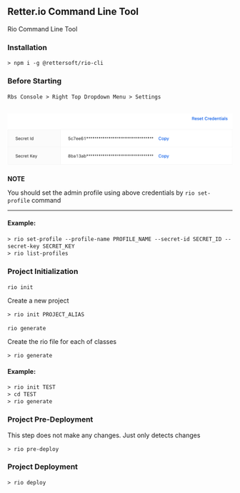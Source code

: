 ## Retter.io Command Line Tool

Rio Command Line Tool

### Installation

```shell
> npm i -g @rettersoft/rio-cli
```

### Before Starting

``Rbs Console > Right Top Dropdown Menu > Settings``

![img.png](docs/img.png)
---
**NOTE**

You should set the admin profile using above credentials by ```rio set-profile``` command

---

#### Example:

```shell
> rio set-profile --profile-name PROFILE_NAME --secret-id SECRET_ID --secret-key SECRET_KEY
> rio list-profiles
```

### Project Initialization

``rio init``

Create a new project

```shell
> rio init PROJECT_ALIAS
```

``rio generate``

Create the rio file for each of classes

```shell
> rio generate
```

#### Example:

```shell
> rio init TEST
> cd TEST
> rio generate
```

### Project Pre-Deployment

This step does not make any changes. Just only detects changes

```shell
> rio pre-deploy
```

### Project Deployment

```shell
> rio deploy
```
